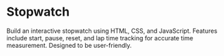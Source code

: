 # Stopwatch
Build an interactive stopwatch using HTML, CSS, and JavaScript. Features include start, pause, reset, and lap time tracking for accurate time measurement. Designed to be user-friendly.
